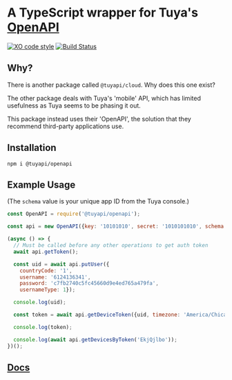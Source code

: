 # A TypeScript wrapper for Tuya's [OpenAPI](https://docs.tuya.com/en/iot/open-api/quick-start/solution-overview)

[![XO code style](https://img.shields.io/badge/code_style-XO-5ed9c7.svg)](https://github.com/xojs/xo) [![Build Status](https://travis-ci.com/TuyaAPI/openapi.svg?branch=master)](https://travis-ci.com/TuyaAPI/openapi)

## Why?

There is another package called `@tuyapi/cloud`.  Why does this one exist?

The other package deals with Tuya's 'mobile' API, which has limited usefulness as Tuya seems to be phasing it out.

This package instead uses their 'OpenAPI', the solution that they recommend third-party applications use.

## Installation

`npm i @tuyapi/openapi`

## Example Usage

(The `schema` value is your unique app ID from the Tuya console.)

```javascript
const OpenAPI = require('@tuyapi/openapi');

const api = new OpenAPI({key: '10101010', secret: '1010101010', schema: '10101010'});

(async () => {
  // Must be called before any other operations to get auth token
  await api.getToken();

  const uid = await api.putUser({
    countryCode: '1',
    username: '6124136341',
    password: 'c7fb2740c5fc45660d9e4ed765a479fa',
    usernameType: 1});

  console.log(uid);

  const token = await api.getDeviceToken({uid, timezone: 'America/Chicago'});

  console.log(token);

  console.log(await api.getDevicesByToken('EkjQjlbo'));
})();
```

## [Docs](https://tuyaapi.github.io/openapi/)
